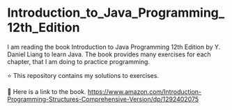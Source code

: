 # Introduction_to_Java_Programming_12th_Edition
I am reading the book Introduction to Java Programming 12th Edition by Y. Daniel Liang to learn Java. The book provides many exercises for each chapter, that I am doing to practice programming. 

⭐️ This repository contains my solutions to exercises. 

📖 Here is a link to the book.
https://www.amazon.com/Introduction-Programming-Structures-Comprehensive-Version/dp/1292402075
